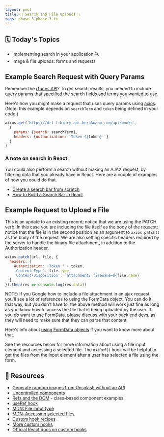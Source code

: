 ```yaml
---
layout: post
title: 🦊 Search and File Uploads 🦊
tags: phase-3 phase-3-fe
---
```


## 🗓️ Today's Topics

- Implementing search in your application 🔍
- Image & file uploads: forms and requests

## Example Search Request with Query Params

Remember the [iTunes API](https://developer.apple.com/library/archive/documentation/AudioVideo/Conceptual/iTuneSearchAPI/Searching.html#//apple_ref/doc/uid/TP40017632-CH5-SW1)? To get search results, you needed to include query params that specified the search fields and terms you wanted to use.

Here's how you might make a request that uses query params using [axios](https://github.com/axios/axios#request-config). (Note: this example depends on `searchTerm` and `token` being defined in your code.)

```js
axios.get('https://drf-library-api.herokuapp.com/api/books',
  {
    params: {search: searchTerm},
    headers: {Authorization: `Token ${token}` }
  }
)
```

### A note on search in React

You could also perform a search without making an AJAX request, by filtering data that you already have in React. Here are a couple of examples of how you could do that.

- [Create a search bar from scratch](https://blog.logrocket.com/create-search-bar-react-from-scratch/)
- [How to Build a Search Bar in React](https://www.emgoto.com/react-search-bar/)

## Example Request to Upload a File

This is an update to an existing record; notice that we are using the PATCH verb. In this case you are including the file itself as the body of the request; notice that the file is in the second position as an argument to `axios.patch()` as the body of the request. We are also setting specific headers required by the server to handle the binary file attachment, in addition to the Authorization header.

```js
axios.patch(url, file, {
  headers: {
    Authorization: 'Token ' + token,
    'Content-Type': file.type,
    'Content-Disposition': `attachment; filename=${file.name}`
  }
}).then(res => console.log(res.data))
```

NOTE: If you Google how to include a file attachment in an ajax request, you'll see a lot of references to using the FormData object. You can do it that way, but you don't have to; the above method will work just fine as long as you know how to access the file that is being uploaded by the user. If you _do_ want to use FormData, please discuss with your back end devs, as they will need to make sure that they can parse that content.

Here's info about [using FormData objects](https://developer.mozilla.org/en-US/docs/Web/API/FormData/Using_FormData_Objects) if you want to know more about that.

See the resources below for more information about using a file input element and accessing a selected file. The `useRef()` hook will be helpful to get the files from the input element after a user has selected a file using the form.

## 🔖 Resources

- [Generate random images from Unsplash without an API](https://awik.io/generate-random-images-unsplash-without-using-api/)
- [Uncontrolled components](https://reactjs.org/docs/uncontrolled-components.html)
- [Refs and the DOM](https://reactjs.org/docs/refs-and-the-dom.html) - class-based component examples
- [useRef hook](https://reactjs.org/docs/hooks-reference.html#useref)
- [MDN: File input type](https://developer.mozilla.org/en-US/docs/Web/HTML/Element/input/file)
- [MDN: Accessing selected files](https://developer.mozilla.org/en-US/docs/Web/API/File/Using_files_from_web_applications#accessing_selected_files)
- [Custom hook recipes](https://usehooks.com/)
- [More custom hooks](https://github.com/streamich/react-use)
- [Official React docs on custom hooks](https://reactjs.org/docs/hooks-custom.html)
